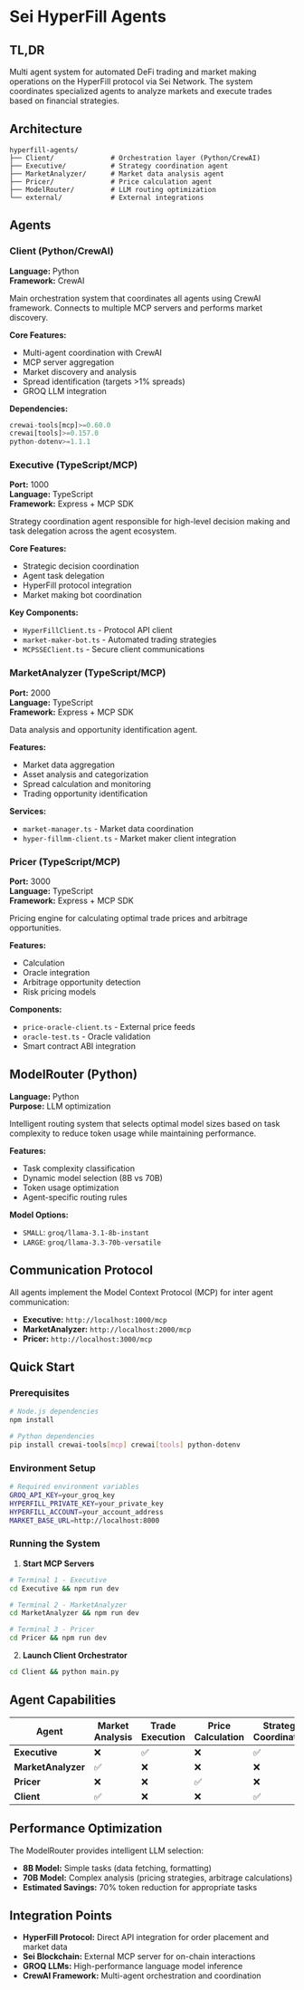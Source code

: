 # Sei HyperFill Agents

## TL,DR
Multi agent system for automated DeFi trading and market making operations on the HyperFill protocol via Sei Network. The system coordinates specialized agents to analyze markets and execute trades based on financial strategies.

## Architecture

```
hyperfill-agents/
├── Client/              # Orchestration layer (Python/CrewAI)
├── Executive/           # Strategy coordination agent
├── MarketAnalyzer/      # Market data analysis agent  
├── Pricer/              # Price calculation agent
├── ModelRouter/         # LLM routing optimization
└── external/            # External integrations
```

## Agents

### Client (Python/CrewAI)
**Language:** Python  
**Framework:** CrewAI  

Main orchestration system that coordinates all agents using CrewAI framework. Connects to multiple MCP servers and performs market discovery.

**Core Features:**
- Multi-agent coordination with CrewAI
- MCP server aggregation
- Market discovery and analysis
- Spread identification (targets >1% spreads)
- GROQ LLM integration

**Dependencies:**
```python
crewai-tools[mcp]>=0.60.0
crewai[tools]>=0.157.0
python-dotenv>=1.1.1
```

### Executive (TypeScript/MCP)
**Port:** 1000  
**Language:** TypeScript  
**Framework:** Express + MCP SDK  

Strategy coordination agent responsible for high-level decision making and task delegation across the agent ecosystem.

**Core Features:**
- Strategic decision coordination
- Agent task delegation
- HyperFill protocol integration
- Market making bot coordination

**Key Components:**
- `HyperFillClient.ts` - Protocol API client
- `market-maker-bot.ts` - Automated trading strategies
- `MCPSSEClient.ts` - Secure client communications

### MarketAnalyzer (TypeScript/MCP)
**Port:** 2000  
**Language:** TypeScript  
**Framework:** Express + MCP SDK  

Data analysis and opportunity identification agent.

**Features:**
- Market data aggregation
- Asset analysis and categorization
- Spread calculation and monitoring
- Trading opportunity identification

**Services:**
- `market-manager.ts` - Market data coordination
- `hyper-fillmm-client.ts` - Market maker client integration

### Pricer (TypeScript/MCP)
**Port:** 3000  
**Language:** TypeScript  
**Framework:** Express + MCP SDK  

Pricing engine for calculating optimal trade prices and arbitrage opportunities.

**Features:**
- Calculation
- Oracle integration
- Arbitrage opportunity detection
- Risk pricing models

**Components:**
- `price-oracle-client.ts` - External price feeds
- `oracle-test.ts` - Oracle validation
- Smart contract ABI integration

## ModelRouter (Python)
**Language:** Python  
**Purpose:** LLM optimization  

Intelligent routing system that selects optimal model sizes based on task complexity to reduce token usage while maintaining performance.

**Features:**
- Task complexity classification
- Dynamic model selection (8B vs 70B)
- Token usage optimization
- Agent-specific routing rules

**Model Options:**
- `SMALL`: `groq/llama-3.1-8b-instant`
- `LARGE`: `groq/llama-3.3-70b-versatile`

## Communication Protocol

All agents implement the Model Context Protocol (MCP) for inter agent communication:

- **Executive:** `http://localhost:1000/mcp`
- **MarketAnalyzer:** `http://localhost:2000/mcp`  
- **Pricer:** `http://localhost:3000/mcp`

## Quick Start

### Prerequisites
```bash
# Node.js dependencies
npm install

# Python dependencies  
pip install crewai-tools[mcp] crewai[tools] python-dotenv
```

### Environment Setup
```bash
# Required environment variables
GROQ_API_KEY=your_groq_key
HYPERFILL_PRIVATE_KEY=your_private_key
HYPERFILL_ACCOUNT=your_account_address
MARKET_BASE_URL=http://localhost:8000
```

### Running the System

1. **Start MCP Servers**
```bash
# Terminal 1 - Executive
cd Executive && npm run dev

# Terminal 2 - MarketAnalyzer  
cd MarketAnalyzer && npm run dev

# Terminal 3 - Pricer
cd Pricer && npm run dev
```

2. **Launch Client Orchestrator**
```bash
cd Client && python main.py
```

## Agent Capabilities

| Agent          | Market Analysis | Trade Execution | Price Calculation | Strategy Coordination |
|----------------|----------------|-----------------|------------------|----------------------|
| **Executive**      | ❌             | ✅              | ❌               | ✅                   |
| **MarketAnalyzer** | ✅             | ❌              | ❌               | ❌                   |
| **Pricer**         | ❌             | ❌              | ✅               | ❌                   |
| **Client**         | ✅             | ❌              | ❌               | ✅                   |


## Performance Optimization

The ModelRouter provides intelligent LLM selection:
- **8B Model:** Simple tasks (data fetching, formatting)
- **70B Model:** Complex analysis (pricing strategies, arbitrage calculations)
- **Estimated Savings:** 70% token reduction for appropriate tasks

## Integration Points

- **HyperFill Protocol:** Direct API integration for order placement and market data
- **Sei Blockchain:** External MCP server for on-chain interactions
- **GROQ LLMs:** High-performance language model inference
- **CrewAI Framework:** Multi-agent orchestration and coordination
